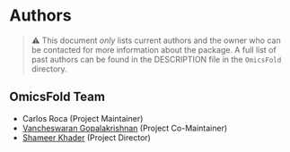 # Authors

> ⚠ This document _only_ lists current authors and the owner who can be
> contacted for more information about the package.  A full list of past authors
> can be found in the DESCRIPTION file in the `OmicsFold` directory.

## OmicsFold Team

* Carlos Roca (Project Maintainer)
* [Vancheswaran Gopalakrishnan](https://github.com/vgopalakrishnan1) (Project
  Co-Maintainer)
* [Shameer Khader](https://github.com/shameer) (Project Director)
